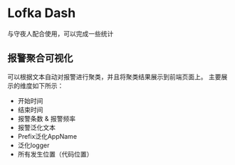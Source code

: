 # Lofka Dash

与守夜人配合使用，可以完成一些统计

## 报警聚合可视化

可以根据文本自动对报警进行聚类，并且将聚类结果展示到前端页面上。
主要展示的维度如下所示：

- 开始时间
- 结束时间
- 报警条数 & 报警频率
- 报警泛化文本
- Prefix泛化AppName
- 泛化logger
- 所有发生位置（代码位置）